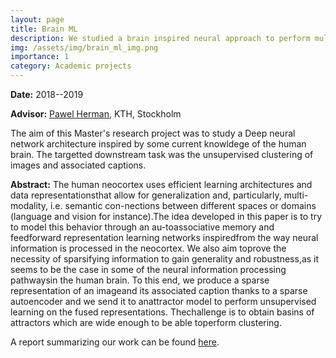 ```yaml
---
layout: page
title: Brain ML
description: We studied a brain inspired neural approach to perform multi-modal clustering.
img: /assets/img/brain_ml_img.png
importance: 1
category: Academic projects
---
```


**Date:** 2018--2019

**Advisor:** [Pawel Herman](https://www.kth.se/profile/paherman), KTH, Stockholm

The aim of this Master's research project was to study a Deep neural network architecture inspired by some current knowldege of the human brain. The targetted downstream task was the unsupervised clustering of images and associated captions.

**Abstract:** 
The human neocortex uses efficient learning architectures and data representationsthat allow for generalization and, particularly, multi-modality, i.e. semantic con-nections between different spaces or domains (language and vision for instance).The idea developed in this paper is to try to model this behavior through an au-toassociative memory and feedforward representation learning networks inspiredfrom the way neural information is processed in the neocortex.  We also aim toprove the necessity of sparsifying information to gain generality and robustness,as it seems to be the case in some of the neural information processing pathwaysin the human brain. To this end, we produce a sparse representation of an imageand its associated caption thanks to a sparse autoencoder and we send it to anattractor model to perform unsupervised learning on the fused representations. Thechallenge is to obtain basins of attractors which are wide enough to be able toperform clustering.

A report summarizing our work can be found [here](/assets/pdf/Brain_ML.pdf).
